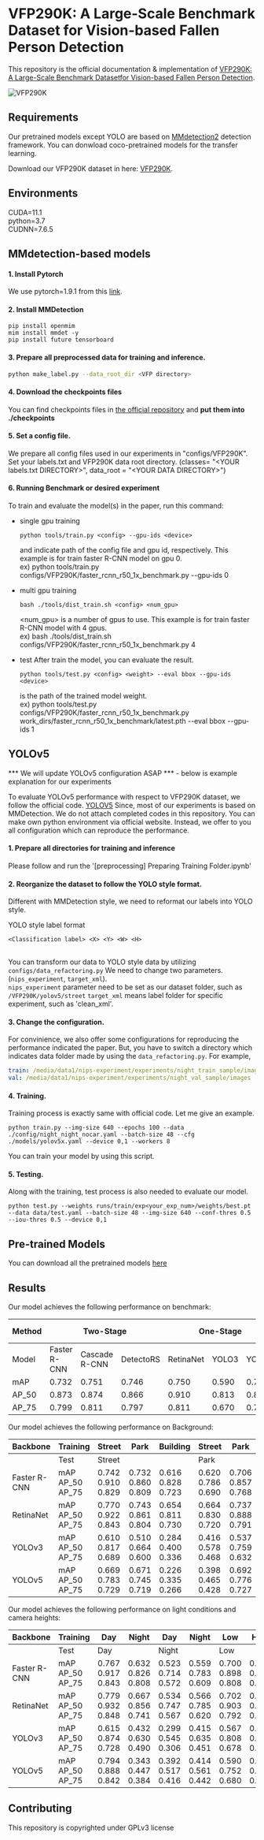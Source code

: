 # VFP290K: A Large-Scale Benchmark Dataset for Vision-based Fallen Person Detection

This repository is the official documentation & implementation of [VFP290K: A Large-Scale Benchmark Datasetfor Vision-based Fallen Person Detection](https://openreview.net/forum?id=y2AbfIXgBK3). 

![VFP290K](./images/teaser.png)

## Requirements

Our pretrained models except YOLO are based on [MMdetection2](https://github.com/open-mmlab/mmdetection) detection framework. You can donwload coco-pretrained models for the transfer learning.

Download our VFP290K dataset in here: [VFP290K](https://sites.google.com/view/dash-vfp300k/download).

## Environments
CUDA=11.1\
python=3.7\
CUDNN=7.6.5

## MMdetection-based models
#### 1. Install Pytorch
We use pytorch=1.9.1 from this [link](https://pytorch.org/get-started/locally/).

#### 2. Install MMDetection
```setup
pip install openmim
mim install mmdet -y
pip install future tensorboard
```

#### 3. Prepare all preprocessed data for training and inference.
```bash
python make_label.py --data_root_dir <VFP directory>
```

#### 4. Download the checkpoints files
You can find checkpoints files in [the official repository](https://github.com/open-mmlab/mmdetection/blob/master/docs/model_zoo.md)
and **put them into ./checkpoints**

#### 5. Set a config file. 
We prepare all config files used in our experiments in "configs/VFP290K".\
Set your labels.txt and VFP290K data root directory. (classes= "\<YOUR labels.txt DIRECTORY\>", data_root = "\<YOUR DATA DIRECTORY\>")
    
#### 6. Running Benchmark or desired experiment
To train and evaluate the model(s) in the paper, run this command:
- single gpu training
    ```train
    python tools/train.py <config> --gpu-ids <device> 
    ```
    <config> and <device> indicate path of the config file and gpu id, respectively. This example is for train faster R-CNN model on gpu 0.\
    ex) python tools/train.py configs/VFP290K/faster_rcnn_r50_1x_benchmark.py --gpu-ids 0
    
- multi gpu training
    ```multi gpu training
    bash ./tools/dist_train.sh <config> <num_gpu> 
    ```
    <num_gpu> is a number of gpus to use. This example is for train faster R-CNN model with 4 gpus.\
    ex) bash ./tools/dist_train.sh configs/VFP290K/faster_rcnn_r50_1x_benchmark.py 4 
- test
   After train the model, you can evaluate the result. 
    ```eval
    python tools/test.py <config> <weight> --eval bbox --gpu-ids <device>
    ```
    <weight> is the path of the trained model weight.\
    ex) python tools/test.py configs/VFP290K/faster_rcnn_r50_1x_benchmark.py work_dirs/faster_rcnn_r50_1x_benchmark/latest.pth --eval bbox --gpu-ids 1

## YOLOv5

*** We will update YOLOv5 configuration ASAP ***
        - below is example explanation for our experiments
        
        
To evaluate YOLOv5 performance with respect to VFP290K dataset, we follow the official code.  [YOLOV5](https://github.com/ultralytics/yolov5)
Since, most of our experiments is based on MMDetection. We do not attach completed codes in this repository.
You can make own python environment via official website.
Instead, we offer to you all configuration which can reproduce the performance.

#### 1. Prepare all directories for training and inference
Please follow and run the '[preprocessing] Preparing Training Folder.ipynb'

#### 2. Reorganize the dataset to follow the YOLO style format.
Different with MMDetection style, we need to reformat our labels into YOLO style.

YOLO style label format  
```..._label_00001.txt
<Classification label> <X> <Y> <W> <H>
    
```
You can transform our data to YOLO style data by utilizing `configs/data_refactoring.py`
We need to change two parameters. (`nips_experiment`, `target_xml`).  
`nips_experiment` parameter need to be set as our dataset folder, such as `/VFP290K/yolov5/street`
`target_xml` means label folder for specific experiment, such as 'clean_xml'.
    
#### 3. Change the configuration.
For convinience, we also offer some configurations for reproducing the performance indicated the paper.
But, you have to switch a directory which indicates data folder made by using the `data_refactoring.py`. 
For example,
```night_night_nocar.yaml
train: /media/data1/nips-experiment/experiments/night_train_sample/images
val: /media/data1/nips-experiment/experiments/night_val_sample/images
```

#### 4. Training.
Training process is exactly same with official code.
Let me give an example.
```
python train.py --img-size 640 --epochs 100 --data ./config/night_night_nocar.yaml --batch-size 48 --cfg ./models/yolov5x.yaml --device 0,1 --workers 8 
```
You can train your model by using this script.
    
#### 5. Testing.
Along with the training, test process is also needed to evaluate our model.
```
python test.py --weights runs/train/exp<your_exp_num>/weights/best.pt --data data/test.yaml --batch-size 48 --img-size 640 --conf-thres 0.5 --iou-thres 0.5 --device 0,1
```        
        
        
## Pre-trained Models
You can download all the pretrained models [here](https://drive.google.com/drive/folders/1HT8z-iF3jJRsD4uvfDDKLEExE7N0MqrV)

## Results
Our model achieves the following performance on benchmark:
<table class="tg">
<thead>
  <tr>
    <th class="tg-c3ow">Method</th>
    <th class="tg-c3ow" colspan="3">Two-Stage</th>
    <th class="tg-c3ow" colspan="3">One-Stage</th>
    <th class="tg-c3ow">Transformer<br>-based</th>
  </tr>
</thead>
<tbody>
  <tr>
    <td class="tg-c3ow">Model</td>
    <td class="tg-c3ow">Faster R-CNN</td>
    <td class="tg-c3ow">Cascade R-CNN</td>
    <td class="tg-c3ow">DetectoRS</td>
    <td class="tg-c3ow">RetinaNet</td>
    <td class="tg-c3ow">YOLO3</td>
    <td class="tg-c3ow">YOLO5</td>
    <td class="tg-c3ow">DETR</td>
  </tr>
  <tr>
    <td class="tg-c3ow">mAP</td>
    <td class="tg-c3ow">0.732</td>
    <td class="tg-c3ow">0.751</td>
    <td class="tg-c3ow">0.746</td>
    <td class="tg-c3ow">0.750</td>
    <td class="tg-c3ow">0.590</td>
    <td class="tg-c3ow">0.741</td>
    <td class="tg-c3ow">0.605</td>
  </tr>
  <tr>
    <td class="tg-c3ow">AP_50</td>
    <td class="tg-c3ow">0.873</td>
    <td class="tg-c3ow">0.874</td>
    <td class="tg-c3ow">0.866</td>
    <td class="tg-c3ow">0.910</td>
    <td class="tg-c3ow">0.813</td>
    <td class="tg-c3ow">0.838</td>
    <td class="tg-c3ow">0.868</td>
  </tr>
  <tr>
    <td class="tg-c3ow">AP_75</td>
    <td class="tg-c3ow">0.799</td>
    <td class="tg-c3ow">0.811</td>
    <td class="tg-c3ow">0.797</td>
    <td class="tg-c3ow">0.811</td>
    <td class="tg-c3ow">0.670</td>
    <td class="tg-c3ow">0.784</td>
    <td class="tg-c3ow">0.687</td>
  </tr>
</tbody>
</table>

Our model achieves the following performance on Background:
<table class="tg">
<thead>
  <tr>
    <th class="tg-c3ow">Backbone</th>
    <th class="tg-c3ow">Training<br></th>
    <th class="tg-c3ow">Street</th>
    <th class="tg-c3ow">Park</th>
    <th class="tg-c3ow">Building</th>
    <th class="tg-c3ow">Street</th>
    <th class="tg-c3ow">Park</th>
    <th class="tg-c3ow">Building</th>
    <th class="tg-c3ow">Street</th>
    <th class="tg-c3ow">Park</th>
    <th class="tg-c3ow">Building</th>
  </tr>
</thead>
<tbody>
  <tr>
    <td class="tg-c3ow"></td>
    <td class="tg-c3ow">Test</td>
    <td class="tg-c3ow" colspan="3">Street </td>
    <td class="tg-c3ow" colspan="3">Park</td>
    <td class="tg-c3ow" colspan="3">Building </td>
  </tr>
  <tr>
    <td class="tg-c3ow">Faster R-CNN</td>
    <td class="tg-c3ow">mAP<br>AP_50<br>AP_75</td>
    <td class="tg-c3ow">0.742<br>0.910<br>0.829</td>
    <td class="tg-c3ow">0.732<br>0.860<br>0.809</td>
    <td class="tg-c3ow">0.616<br>0.828<br>0.723</td>
    <td class="tg-c3ow">0.620<br>0.786<br>0.690</td>
    <td class="tg-c3ow">0.706<br>0.857<br>0.768</td>
    <td class="tg-c3ow">0.517<br>0.705<br>0.588</td>
    <td class="tg-c3ow">0.748<br>0.876<br>0.813</td>
    <td class="tg-c3ow">0.847<br>0.957<br>0.920</td>
    <td class="tg-c3ow">0.702<br>0.821<br>0.791</td>
  </tr>
  <tr>
    <td class="tg-c3ow">RetinaNet</td>
    <td class="tg-c3ow">mAP<br>AP_50<br>AP_75</td>
    <td class="tg-c3ow">0.770<br>0.922<br>0.843</td>
    <td class="tg-c3ow">0.743<br>0.861<br>0.804</td>
    <td class="tg-c3ow">0.654<br>0.811<br>0.730</td>
    <td class="tg-c3ow">0.664<br>0.830<br>0.720</td>
    <td class="tg-c3ow">0.737<br>0.888<br>0.791</td>
    <td class="tg-c3ow">0.587<br>0.752<br>0.647</td>
    <td class="tg-c3ow">0.828<br>0.932<br>0.901</td>
    <td class="tg-c3ow">0.851<br>0.960<br>0.918</td>
    <td class="tg-c3ow">0.804<br>0.915<br>0.875</td>
  </tr>
  <tr>
    <td class="tg-c3ow">YOLOv3</td>
    <td class="tg-c3ow">mAP<br>AP_50<br>AP_75</td>
    <td class="tg-c3ow">0.610<br>0.817<br>0.689</td>
    <td class="tg-c3ow">0.510<br>0.664<br>0.600</td>
    <td class="tg-c3ow">0.284<br>0.400<br>0.336</td>
    <td class="tg-c3ow">0.416<br>0.578<br>0.468</td>
    <td class="tg-c3ow">0.537<br>0.759<br>0.632</td>
    <td class="tg-c3ow">0.282<br>0.421<br>0.315</td>
    <td class="tg-c3ow">0.610<br>0.817<br>0.689</td>
    <td class="tg-c3ow">0.664<br>0.824<br>0.784</td>
    <td class="tg-c3ow">0.671<br>0.831<br>0.790</td>
  </tr>
  <tr>
    <td class="tg-c3ow">YOLOv5</td>
    <td class="tg-c3ow">mAP<br>AP_50<br>AP_75</td>
    <td class="tg-c3ow">0.669<br>0.783<br>0.729</td>
    <td class="tg-c3ow">0.671<br>0.745<br>0.719</td>
    <td class="tg-c3ow">0.226<br>0.335<br>0.266</td>
    <td class="tg-c3ow">0.398<br>0.465<br>0.428</td>
    <td class="tg-c3ow">0.692<br>0.776<br>0.727</td>
    <td class="tg-c3ow">0.209<br>0.335<br>0.266</td>
    <td class="tg-c3ow">0.675<br>0.743<br>0.727</td>
    <td class="tg-c3ow">0.802<br>0.848<br>0.836</td>
    <td class="tg-c3ow">0.606<br>0.707<br>0.679</td>
  </tr>
</tbody>
</table>

Our model achieves the following performance on light conditions and camera heights:
<table class="tg">
<thead>
  <tr>
    <th class="tg-c3ow">Backbone</th>
    <th class="tg-c3ow">Training<br></th>
    <th class="tg-c3ow">Day</th>
    <th class="tg-c3ow">Night</th>
    <th class="tg-c3ow">Day</th>
    <th class="tg-c3ow">Night</th>
    <th class="tg-c3ow">Low</th>
    <th class="tg-c3ow">High</th>
    <th class="tg-c3ow">Low</th>
    <th class="tg-c3ow">High</th>
  </tr>
</thead>
<tbody>
  <tr>
    <td class="tg-c3ow"></td>
    <td class="tg-c3ow">Test</td>
    <td class="tg-c3ow" colspan="2">Day</td>
    <td class="tg-c3ow" colspan="2">Night</td>
    <td class="tg-c3ow" colspan="2">Low</td>
    <td class="tg-c3ow" colspan="2">High</td>
  </tr>
  <tr>
    <td class="tg-c3ow">Faster R-CNN</td>
    <td class="tg-c3ow">mAP<br>AP_50<br>AP_75</td>
    <td class="tg-c3ow">0.767<br>0.917<br>0.843</td>
    <td class="tg-c3ow">0.632<br>0.826<br>0.808</td>
    <td class="tg-c3ow">0.523<br>0.714<br>0.572</td>
    <td class="tg-c3ow">0.559<br>0.783<br>0.609</td>
    <td class="tg-c3ow">0.700<br>0.898<br>0.808</td>
    <td class="tg-c3ow">0.573<br>0.760<br>0.669</td>
    <td class="tg-c3ow">0.561<br>0.749<br>0.636</td>
    <td class="tg-c3ow">0.729<br>0.896<br>0.817</td>
  </tr>
  <tr>
    <td class="tg-c3ow">RetinaNet</td>
    <td class="tg-c3ow">mAP<br>AP_50<br>AP_75</td>
    <td class="tg-c3ow">0.779<br>0.932<br>0.848</td>
    <td class="tg-c3ow">0.667<br>0.856<br>0.741</td>
    <td class="tg-c3ow">0.534<br>0.747<br>0.567</td>
    <td class="tg-c3ow">0.566<br>0.785<br>0.620</td>
    <td class="tg-c3ow">0.702<br>0.903<br>0.792</td>
    <td class="tg-c3ow">0.610<br>0.818<br>0.695</td>
    <td class="tg-c3ow">0.596<br>0.780<br>0.669</td>
    <td class="tg-c3ow">0.739<br>0.909<br>0.817</td>
  </tr>
  <tr>
    <td class="tg-c3ow">YOLOv3</td>
    <td class="tg-c3ow">mAP<br>AP_50<br>AP_75</td>
    <td class="tg-c3ow">0.615<br>0.874<br>0.728</td>
    <td class="tg-c3ow">0.432<br>0.630<br>0.490</td>
    <td class="tg-c3ow">0.299<br>0.545<br>0.306</td>
    <td class="tg-c3ow">0.415<br>0.635<br>0.451</td>
    <td class="tg-c3ow">0.567<br>0.808<br>0.678</td>
    <td class="tg-c3ow">0.375<br>0.606<br>0.414</td>
    <td class="tg-c3ow">0.349<br>0.530<br>0.394</td>
    <td class="tg-c3ow">0.563<br>0.800<br>0.653</td>
  </tr>
  <tr>
    <td class="tg-c3ow">YOLOv5</td>
    <td class="tg-c3ow">mAP<br>AP_50<br>AP_75</td>
    <td class="tg-c3ow">0.794<br>0.888<br>0.842</td>
    <td class="tg-c3ow">0.343<br>0.447<br>0.384</td>
    <td class="tg-c3ow">0.392<br>0.517<br>0.416</td>
    <td class="tg-c3ow">0.414<br>0.561<br>0.442</td>
    <td class="tg-c3ow">0.590<br>0.752<br>0.680</td>
    <td class="tg-c3ow">0.412<br>0.542<br>0.465</td>
    <td class="tg-c3ow">0.350<br>0.448<br>0.394</td>
    <td class="tg-c3ow">0.718<br>0.843<br>0.781</td>
  </tr>
</tbody>
</table>

## Contributing
This repository is copyrighted under GPLv3 license 
